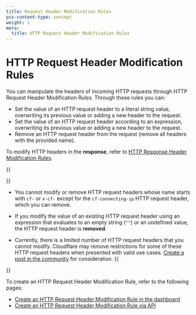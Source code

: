 ```yaml
---
title: Request Header Modification Rules
pcx-content-type: concept
weight: 1
meta:
  title: HTTP Request Header Modification Rules
---
```


# HTTP Request Header Modification Rules

You can manipulate the headers of incoming HTTP requests through HTTP Request Header Modification Rules. Through these rules you can:

*   Set the value of an HTTP request header to a literal string value, overwriting its previous value or adding a new header to the request.
*   Set the value of an HTTP request header according to an expression, overwriting its previous value or adding a new header to the request.
*   Remove an HTTP request header from the request (remove all headers with the provided name).

To modify HTTP headers in the **response**, refer to [HTTP Response Header Modification Rules](/rules/transform/response-header-modification/).

{{<Aside type="warning" header="Important">}}

*   You cannot modify or remove HTTP request headers whose name starts with `cf-` or `x-cf-` except for the `cf-connecting-ip` HTTP request header, which you can remove.

*   If you modify the value of an existing HTTP request header using an expression that evaluates to an empty string (`""`) or an undefined value, the HTTP request header is **removed**.

*   Currently, there is a limited number of HTTP request headers that you cannot modify. Cloudflare may remove restrictions for some of these HTTP request headers when presented with valid use cases. [Create a post in the community](https://community.cloudflare.com) for consideration.
    {{</Aside>}}

To create an HTTP Request Header Modification Rule, refer to the following pages:

*   [Create an HTTP Request Header Modification Rule in the dashboard](/rules/transform/request-header-modification/create-dashboard/)
*   [Create an HTTP Request Header Modification Rule via API](/rules/transform/request-header-modification/create-api/)
